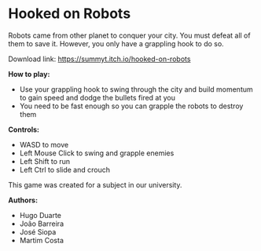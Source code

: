 # Hooked on Robots
Robots came from other planet to conquer your city. You must defeat all of them to save it. However, you only have a grappling hook to do so.

Download link: https://summyt.itch.io/hooked-on-robots

**How to play:**

- Use your grappling hook to swing through the city and build momentum to gain speed and dodge the bullets fired at you
- You need to be fast enough so you can grapple the robots to destroy them

**Controls:**

- WASD to move
- Left Mouse Click to swing and grapple enemies
- Left Shift to run
- Left Ctrl to slide and crouch


This game was created for a subject in our university.

**Authors:**

- Hugo Duarte
- João Barreira
- José Siopa
- Martim Costa
